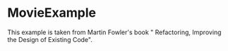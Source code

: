 # MovieExample

This example is taken from Martin Fowler's book " Refactoring, Improving the Design of Existing Code".
